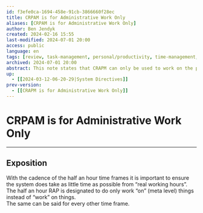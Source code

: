 ```yaml
---
id: f3efe0ca-1694-458e-91cb-3866660f28ec
title: CRPAM is for Administrative Work Only
aliases: [CRPAM is for Administrative Work Only]
author: Ben Jendyk
created: 2024-02-16 15:55
last-modified: 2024-07-01 20:00
access: public
language: en
tags: [review, task-management, personal/productivity, time-management, access/archived] 
archived: 2024-07-01 20:00
abstract: This note states that CRAPM can only be used to work on the productivity system and not do any work itself.
up:
  - [[2024-03-12-06-20-29|System Directives]]
prev-version:
  - [[CRAPM is for Administrative Work Only]]
---
```


# CRPAM is for Administrative Work Only

--- 

## Exposition

With the cadence of the half an hour time frames it is important to ensure the system does take as little time as possible from “real working hours”.  
The half an hour RAP is designated to do only work “on” (meta level) things instead of “work” on things.  
The same can be said for every other time frame.
